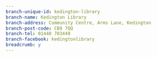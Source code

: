 ```yaml
---
branch-unique-id: kedington-library
branch-name: Kedington Library
branch-address: Community Centre, Arms Lane, Kedington
branch-post-code: CB9 7QQ
branch-tel: 01440 703449
branch-facebook: kedingtonlibrary
breadcrumb: y
---
```

